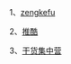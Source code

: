 1、[zengkefu
](http://www.cnblogs.com/zengkefu/)

2、[推酷](http://www.tuicool.com/a/)

3、[干货集中营](http://gank.io/)
